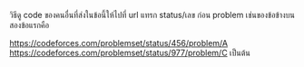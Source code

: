 วิธีดู code ของคนอื่นที่ส่งในข้อนี้ให้ไปที่ url แทรก status/เลข ก่อน problem เช่นของข้อข้างบนสองข้อแรกคือ

https://codeforces.com/problemset/status/456/problem/A
https://codeforces.com/problemset/status/977/problem/C
เป็นต้น
